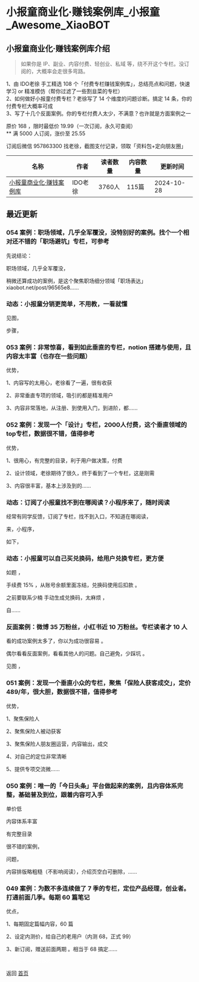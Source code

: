 # 小报童商业化·赚钱案例库_小报童_Awesome_XiaoBOT

## 小报童商业化·赚钱案例库介绍
> 如果你是 IP、副业、内容付费、轻创业、私域 等，绕不开这个专栏。没订阅的，大概率会走很多弯路。    
    
1、由 IDO老徐 手工精选 108 个「付费专栏赚钱案例库」，总结亮点和问题，快速学习 or 精准模仿（帮你过滤了一些割韭菜的专栏）    
2、如何做好小报童付费专栏？老徐写了 14 个维度的问题诊断。搞定 14 条，你的付费专栏大概率可成    
3、写了十几个反面案例。你的专栏付费人太少，不满意？也许就是方面案例之一    
    
原价 168 ，限时最低价 19.99（一次订阅，永久可查阅）    
** 满 5000 人订阅，涨价至 25.55    
    
订阅后微信 957863300 找老徐，截图支付记录，领取「资料包+定向朋友圈」  
  


|名称|作者|读者数量|内容数量|更新时间|
|---|---|---|---|---|
|[小报童商业化·赚钱案例库](https://xiaobot.net/p/xbt?refer=9c3f1c95-a052-465a-9902-f6d75080262a)|IDO老徐|3760人|115篇|2024-10-28|

## 最近更新
### 054 案例：职场领域，几乎全军覆没，没特别好的案例。找个一个相对还不错的「职场避坑」专栏，可参考

先说结论：

职场领域，几乎全军覆没，

稍微还算成功的案例，是这个聚焦职场细分领域「职场表达」xiaobot.net/post/96565e8......

### 动态：小报童分销更简单，不用教，一看就懂

见图，

步骤，

### 053 案例：非常惊喜，看到如此垂直的专栏，notion 搭建与使用，且内容太丰富（也存在一些问题）

优势，

1、内容写的太用心，老徐看了一遍，很有收获

2、非常垂直专项的领域，吸引的都是精准用户

3、内容非常落地，从注册、到使用入门，到进阶，都......

### 052 案例：发现一个「设计」专栏，2000人付费，这个垂直领域的top专栏，数据很不错，值得参考

优势，

1、很用心，有完整的目录，利于用户做决策，付费

2、设计领域，老徐期待了很久，终于看到了一个专栏，这是刚需

3、内容很丰富，基本上涉及到的......

### 动态：订阅了小报童找不到在哪阅读？小程序来了，随时阅读

经常有同学反馈，订阅了专栏，找不到入口，不知道在哪阅读，

来，小程序，

如下，

### 动态：小报童可以自己买兑换码，给用户兑换专栏，更方便

如题 ，

手续费 15% ，从账号余额里面冻结，兑换码使用后扣款 。

之前要联系少楠 手动生成兑换码，太麻烦 ，

自......

### 反面案例：微博 35 万粉丝，小红书近 10 万粉丝。专栏读者才 10 人

看的成功案例太多了，你以为成功很容易 。

偶尔看看反面案例，看看其他人的问题。自己避免，少踩坑 。

见图 ，

### 051 案例：发现一个垂直小众的专栏，聚焦「保险人获客成交」，定价 489/年，很大胆，数据很不错，值得参考

优势，

1、聚焦保险人

2、聚焦保险人被动获客

3、聚焦保险人朋友圈运营，内容输出，成交

4、对自己的定位非常清晰

5、提供专项交流微......

### 050 案例：唯一的「今日头条」平台做起来的案例，且内容体系完整，基础普及到位，跟着内容可入手

单价低

内容体系丰富

有完整目录

很不错的案例，

问题，

内容排版略粗糙（不影响阅读），介绍页空白可删除，......

### 049 案例：为数不多连续做了 7 季的专栏，定位产品经理，创业者。打通前面几季。每期 60 篇笔记

优点，

1、每期固定篇幅内容，60 篇

2、设定内测价，给自己的老用户（内测 68，正式 99）

3、新订阅，赠送前面两期 。相当于 68 搞定......


<a href="https://github.com/Reno9527/awesome-xiaobot" style="color: white; text-decoration: none;">awesome-xiaobot</a>

返回 [首页](../README.md)

